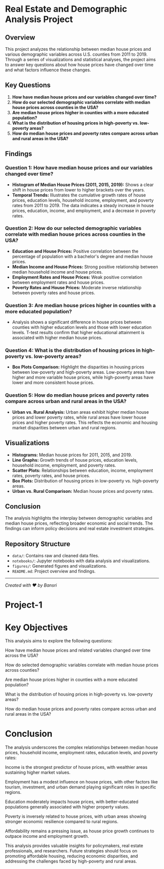 # Real Estate and Demographic Analysis Project

## Overview

This project analyzes the relationship between median house prices and various demographic variables across U.S. counties from 2011 to 2019. Through a series of visualizations and statistical analyses, the project aims to answer key questions about how house prices have changed over time and what factors influence these changes.

## Key Questions

1. **How have median house prices and our variables changed over time?**
2. **How do our selected demographic variables correlate with median house prices across counties in the USA?**
3. **Are median house prices higher in counties with a more educated population?**
4. **What is the distribution of housing prices in high-poverty vs. low-poverty areas?**
5. **How do median house prices and poverty rates compare across urban and rural areas in the USA?**

## Findings

### Question 1: How have median house prices and our variables changed over time?

- **Histogram of Median House Prices (2011, 2015, 2019):** Shows a clear shift in house prices from lower to higher brackets over the years.
- **Temporal Trends:** Illustrates the cumulative growth rates of house prices, education levels, household income, employment, and poverty rates from 2011 to 2019. The data indicates a steady increase in house prices, education, income, and employment, and a decrease in poverty rates.

### Question 2: How do our selected demographic variables correlate with median house prices across counties in the USA?

- **Education and House Prices:** Positive correlation between the percentage of population with a bachelor's degree and median house prices.
- **Median Income and House Prices:** Strong positive relationship between median household income and house prices.
- **Employment Rates and House Prices:** Weak positive correlation between employment rates and house prices.
- **Poverty Rates and House Prices:** Moderate inverse relationship between poverty rates and house prices.

### Question 3: Are median house prices higher in counties with a more educated population?

- Analysis shows a significant difference in house prices between counties with higher education levels and those with lower education levels. T-test results confirm that higher educational attainment is associated with higher median house prices.

### Question 4: What is the distribution of housing prices in high-poverty vs. low-poverty areas?

- **Box Plots Comparison:** Highlight the disparities in housing prices between low-poverty and high-poverty areas. Low-poverty areas have higher and more variable house prices, while high-poverty areas have lower and more consistent house prices.

### Question 5: How do median house prices and poverty rates compare across urban and rural areas in the USA?

- **Urban vs. Rural Analysis:** Urban areas exhibit higher median house prices and lower poverty rates, while rural areas have lower house prices and higher poverty rates. This reflects the economic and housing market disparities between urban and rural regions.

## Visualizations

- **Histograms:** Median house prices for 2011, 2015, and 2019.
- **Line Graphs:** Growth trends of house prices, education levels, household income, employment, and poverty rates.
- **Scatter Plots:** Relationships between education, income, employment rates, poverty rates, and house prices.
- **Box Plots:** Distribution of housing prices in low-poverty vs. high-poverty areas.
- **Urban vs. Rural Comparison:** Median house prices and poverty rates.

## Conclusion

The analysis highlights the interplay between demographic variables and median house prices, reflecting broader economic and social trends. The findings can inform policy decisions and real estate investment strategies.

## Repository Structure

- `data/`: Contains raw and cleaned data files.
- `notebooks/`: Jupyter notebooks with data analysis and visualizations.
- `figures/`: Generated figures and visualizations.
- `README.md`: Project overview and findings.

---

*Created with ❤️ by Bansri*




# Project-1

# Key Objectives

This analysis aims to explore the following questions:

How have median house prices and related variables changed over time across the USA?

How do selected demographic variables correlate with median house prices across counties?

Are median house prices higher in counties with a more educated population?

What is the distribution of housing prices in high-poverty vs. low-poverty areas?

How do median house prices and poverty rates compare across urban and rural areas in the USA?


# Conclusion

The analysis underscores the complex relationships between median house prices, household income, employment rates, education levels, and poverty rates:

Income is the strongest predictor of house prices, with wealthier areas sustaining higher market values.

Employment has a modest influence on house prices, with other factors like tourism, investment, and urban demand playing significant roles in specific regions.

Education moderately impacts house prices, with better-educated populations generally associated with higher property values.

Poverty is inversely related to house prices, with urban areas showing stronger economic resilience compared to rural regions.

Affordability remains a pressing issue, as house price growth continues to outpace income and employment growth.

This analysis provides valuable insights for policymakers, real estate professionals, and researchers. Future strategies should focus on promoting affordable housing, reducing economic disparities, and addressing the challenges faced by high-poverty and rural areas.
